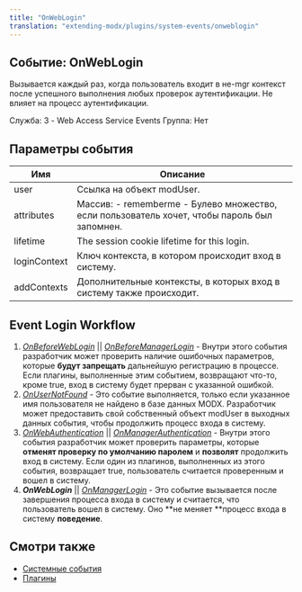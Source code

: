 ```yaml
---
title: "OnWebLogin"
translation: "extending-modx/plugins/system-events/onweblogin"
---
```


## Событие: OnWebLogin

Вызывается каждый раз, когда пользователь входит в не-mgr контекст после успешного выполнения любых проверок аутентификации. Не влияет на процесс аутентификации.

Служба: 3 - Web Access Service Events
Группа: Нет

## Параметры события

| Имя          | Описание                                                                                     |
| ------------ | -------------------------------------------------------------------------------------------- |
| user         | Ссылка на объект modUser.                                                                    |
| attributes   | Массив: - rememberme - Булево множество, если пользователь хочет, чтобы пароль был запомнен. |
| lifetime     | The session cookie lifetime for this login.                                                  |
| loginContext | Ключ контекста, в котором происходит вход в систему.                                         |
| addContexts  | Дополнительные контексты, в которых вход в систему также происходит.                         |

## Event Login Workflow

1. _[_OnBeforeWebLogin_](extending-modx/plugins/system-events/onbeforeweblogin)_ || _[OnBeforeManagerLogin](extending-modx/plugins/system-events/onbeforemanagerlogin)_ - Внутри этого события разработчик может проверить наличие ошибочных параметров, которые **будут запрещать** дальнейшую регистрацию в процессе. Если плагины, выполненные этим событием, возвращают что-то, кроме true, вход в систему будет прерван с указанной ошибкой.
2. _[OnUserNotFound](extending-modx/plugins/system-events/onusernotfound)_ - Это событие выполняется, только если указанное имя пользователя не найдено в базе данных MODX. Разработчик может предоставить свой собственный объект modUser в выходных данных события, чтобы продолжить процесс входа в систему.
3. _[OnWebAuthentication](extending-modx/plugins/system-events/onwebauthentication)_ || _[OnManagerAuthentication](hextending-modx/plugins/system-events/onmanagerauthentication)_ - Внутри этого события разработчик может проверить параметры, которые **отменят проверку по умолчанию паролем** и **позволят** продолжить вход в систему. Если один из плагинов, выполненных из этого события, возвращает true, пользователь считается проверенным и вошел в систему.
4. **_OnWebLogin_** || _[OnManagerLogin](extending-modx/plugins/system-events/onmanagerlogin)_ - Это событие вызывается после завершения процесса входа в систему и считается, что пользователь вошел в систему. Оно **не меняет **процесс входа в систему **поведение**.

## Смотри также

- [Системные события](extending-modx/plugins/system-events "Системные события")
- [Плагины](extending-modx/plugins "Плагины")
